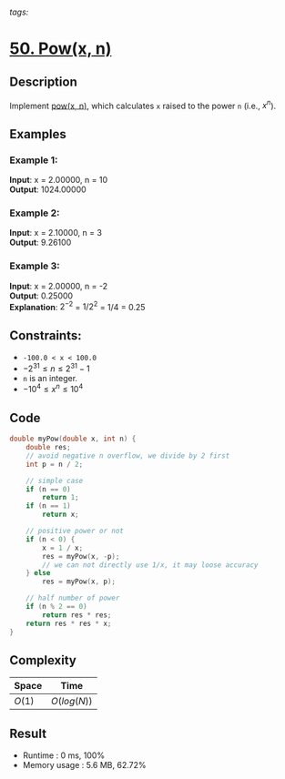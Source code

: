 ###### tags: 
# [50. Pow(x, n)](https://leetcode.com/problems/powx-n/)

## Description

Implement [pow(x, n)](https://cplusplus.com/reference/valarray/pow/), which calculates `x` raised to the power `n` (i.e., $x^n$).  

## Examples
### Example 1:

**Input**: x = 2.00000, n = 10  
**Output**: 1024.00000  

### Example 2:

**Input**: x = 2.10000, n = 3  
**Output**: 9.26100  

### Example 3:

**Input**: x = 2.00000, n = -2  
**Output**: 0.25000  
**Explanation**: $2^{-2}$ = $1/2^2$ = $1/4$ = 0.25  

## Constraints:

- `-100.0 < x < 100.0`
- $-2^{31} \leq n \leq 2^{31}-1$  
- `n` is an integer.  
- $-10^4 \leq x^n \leq 10^4$  

## Code

```c
double myPow(double x, int n) {
    double res;
    // avoid negative n overflow, we divide by 2 first
    int p = n / 2;

    // simple case
    if (n == 0)
        return 1;
    if (n == 1)
        return x;

    // positive power or not
    if (n < 0) {
        x = 1 / x;
        res = myPow(x, -p);
        // we can not directly use 1/x, it may loose accuracy
    } else
        res = myPow(x, p);

    // half number of power
    if (n % 2 == 0)
        return res * res;
    return res * res * x;
}
```

## Complexity

|Space|Time        |
|-    |-           |
|$O(1)$|$O(log(N))$|

## Result

- Runtime : 0 ms, 100%  
- Memory usage : 5.6 MB, 62.72%